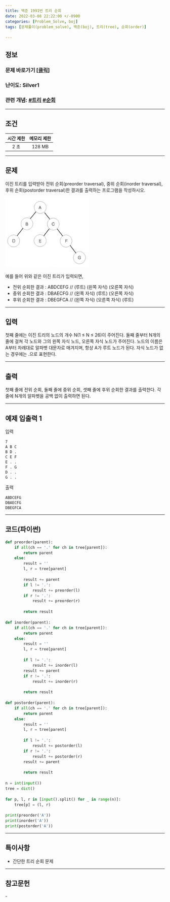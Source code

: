 ```yaml
---
title: 백준 1991번 트리 순회
date: 2022-03-08 22:22:00 +/-0900
categories: [Problem_Solve, boj]
tags: [문제풀이(problem_solve), 백준(boj), 트리(tree), 순회(order)]

---
```

## 정보
### 문제 바로가기 [[클릭](https://www.acmicpc.net/problem/1991)]
### 난이도: Silver1
### 관련 개념: [#트리](https://www.acmicpc.net/problemset?sort=ac_desc&algo=120) [#순회](https://www.acmicpc.net/problemset?sort=ac_desc&algo=62)

---
## 조건

시간 제한|메모리 제한
:---:|:---:
2 초|128 MB

---
## 문제
이진 트리를 입력받아 전위 순회(preorder traversal), 중위 순회(inorder traversal), 후위 순회(postorder traversal)한 결과를 출력하는 프로그램을 작성하시오.

![이진 트리](/assets/img/problem_solve/0035/0035_problem.png)

예를 들어 위와 같은 이진 트리가 입력되면,

- 전위 순회한 결과 : ABDCEFG // (루트) (왼쪽 자식) (오른쪽 자식)
- 중위 순회한 결과 : DBAECFG // (왼쪽 자식) (루트) (오른쪽 자식)
- 후위 순회한 결과 : DBEGFCA // (왼쪽 자식) (오른쪽 자식) (루트)

---
## 입력
첫째 줄에는 이진 트리의 노드의 개수 N(1 ≤ N ≤ 26)이 주어진다. 둘째 줄부터 N개의 줄에 걸쳐 각 노드와 그의 왼쪽 자식 노드, 오른쪽 자식 노드가 주어진다. 노드의 이름은 A부터 차례대로 알파벳 대문자로 매겨지며, 항상 A가 루트 노드가 된다. 자식 노드가 없는 경우에는 .으로 표현한다.

---
## 출력
첫째 줄에 전위 순회, 둘째 줄에 중위 순회, 셋째 줄에 후위 순회한 결과를 출력한다. 각 줄에 N개의 알파벳을 공백 없이 출력하면 된다.

---
## 예제 입출력 1
입력
```
7
A B C
B D .
C E F
E . .
F . G
D . .
G . .
```

출력
```
ABDCEFG
DBAECFG
DBEGFCA
```

---
## 코드(파이썬)
```python
def preorder(parent):
    if all(ch == '.' for ch in tree[parent]):
        return parent
    else:
        result = ''
        l, r = tree[parent]
        
        result += parent
        if l != '.':
            result += preorder(l)
        if r != '.':
            result += preorder(r)
            
        return result
    
def inorder(parent):
    if all(ch == '.' for ch in tree[parent]):
        return parent
    else:
        result = ''
        l, r = tree[parent]
        
        if l != '.':
            result += inorder(l)
        result += parent
        if r != '.':
            result += inorder(r)
            
        return result
    
def postorder(parent):
    if all(ch == '.' for ch in tree[parent]):
        return parent
    else:
        result = ''
        l, r = tree[parent]
        
        if l != '.':
            result += postorder(l)
        if r != '.':
            result += postorder(r)
        result += parent
            
        return result
        
n = int(input())
tree = dict()

for p, l, r in [input().split() for _ in range(n)]:
    tree[p] = (l, r)
    
print(preorder('A'))
print(inorder('A'))
print(postorder('A'))

```

---
## 특이사항
- 간단한 트리 순회 문제

---
## 참고문헌
\-
